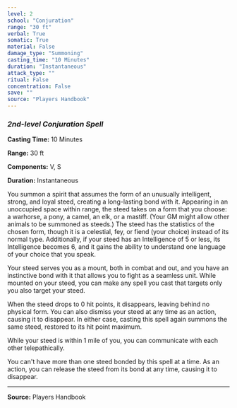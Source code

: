```yaml
---
level: 2
school: "Conjuration"
range: "30 ft"
verbal: True
somatic: True
material: False
damage_type: "Summoning"
casting_time: "10 Minutes"
duration: "Instantaneous"
attack_type: ""
ritual: False
concentration: False
save: ""
source: "Players Handbook"
---
```


### *2nd-level Conjuration Spell*

**Casting Time:** 10 Minutes

**Range:** 30 ft

**Components:** V, S

**Duration:** Instantaneous

You summon a spirit that assumes the form of an unusually intelligent, strong, and loyal steed, creating a long-lasting bond with it. Appearing in an unoccupied space within range, the steed takes on a form that you choose: a warhorse, a pony, a camel, an elk, or a mastiff. (Your GM might allow other animals to be summoned as steeds.) The steed has the statistics of the chosen form, though it is a celestial, fey, or fiend (your choice) instead of its normal type. Additionally, if your steed has an Intelligence of 5 or less, its Intelligence becomes 6, and it gains the ability to understand one language of your choice that you speak.
 
 Your steed serves you as a mount, both in combat and out, and you have an instinctive bond with it that allows you to fight as a seamless unit. While mounted on your steed, you can make any spell you cast that targets only you also target your steed.
 
 When the steed drops to 0 hit points, it disappears, leaving behind no physical form. You can also dismiss your steed at any time as an action, causing it to disappear. In either case, casting this spell again summons the same steed, restored to its hit point maximum.
 
 While your steed is within 1 mile of you, you can communicate with each other telepathically.
 
 You can't have more than one steed bonded by this spell at a time. As an action, you can release the steed from its bond at any time, causing it to disappear.

---
**Source:** Players Handbook
